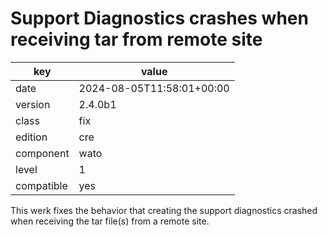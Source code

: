 [//]: # (werk v2)
# Support Diagnostics crashes when receiving tar from remote site

key        | value
---------- | ---
date       | 2024-08-05T11:58:01+00:00
version    | 2.4.0b1
class      | fix
edition    | cre
component  | wato
level      | 1
compatible | yes

This werk fixes the behavior that creating the support diagnostics crashed when receiving the tar file(s)
from a remote site.
